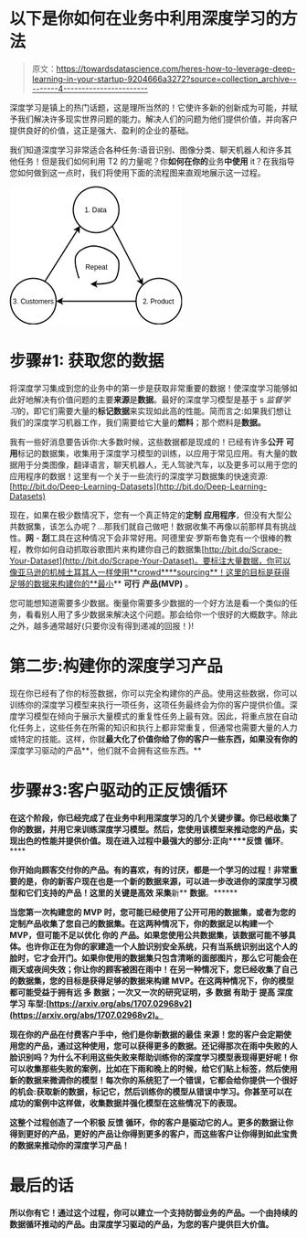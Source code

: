 # 以下是你如何在业务中利用深度学习的方法

> 原文：<https://towardsdatascience.com/heres-how-to-leverage-deep-learning-in-your-startup-9204666a3272?source=collection_archive---------4----------------------->

深度学习是镇上的热门话题，这是理所当然的！它使许多新的创新成为可能，并赋予我们解决许多现实世界问题的能力。解决人们的问题为他们提供价值，并向客户提供良好的价值，这正是强大、盈利的企业的基础。

我们知道深度学习非常适合各种任务:语音识别、图像分类、聊天机器人和许多其他任务！但是我们如何利用 T2 的力量呢？你**如何在你的**业务**中使用** it？在我指导您如何做到这一点时，我们将使用下面的流程图来直观地展示这一过程。

![](img/19bc26ecd24c7c908e862119da89669d.png)

# **步骤#1:** **获取您的数据**

将深度学习集成到您的业务中的第一步是获取非常重要的数据！使深度学习能够如此好地解决有价值问题的主要**来源**是**数据**。最好的深度学习模型是基于 s *监督学习*的，即它们需要大量的**标记数据**来实现如此高的性能。简而言之:如果我们想让我们的深度学习机器工作，我们需要给它大量的**燃料**；那个燃料是**数据。**

我有一些好消息要告诉你:大多数时候，这些数据都是现成的！已经有许多**公开** **可用**标记的数据集，收集用于深度学习模型的训练，以应用于常见应用。有大量的数据用于分类图像，翻译语言，聊天机器人，无人驾驶汽车，以及更多可以用于您的应用程序的数据！这里有一个关于一些流行的深度学习数据集的快速资源:[http://bit.do/Deep-Learning-Datasets](http://bit.do/Deep-Learning-Datasets)

现在，如果在极少数情况下，您有一个真正特定的**定制** **应用程序**，但没有大型公共数据集，该怎么办呢？…那我们就自己做吧！数据收集不再像以前那样具有挑战性。**网** - **刮**工具在这种情况下会非常好用。阿德里安·罗斯布鲁克有一个很棒的教程，教你如何自动抓取谷歌图片来构建你自己的数据集[http://bit.do/Scrape-Your-Dataset](http://bit.do/Scrape-Your-Dataset)。要标注大量数据，你可以像亚马逊的机械土耳其人一样使用**crowd****sourcing**！这里的目标是获得足够的数据来构建你的**最小** **可行** **产品(MVP)** 。

您可能想知道需要多少数据。衡量你需要多少数据的一个好方法是看一个类似的任务，看看别人用了多少数据来解决这个问题。那会给你一个很好的大概数字。除此之外，越多通常越好(只要你没有得到递减的回报！)!

# 第二步:构建你的深度学习产品

现在你已经有了你的标签数据，你可以完全构建你的产品。使用这些数据，你可以训练你的深度学习模型来执行一项任务，这项任务最终会为你的客户提供价值。深度学习模型在倾向于展示大量模式的重复性任务上最有效。因此，将重点放在自动化任务上，这些任务在所需的知识和执行上都非常重复，但通常也需要大量的人力或特定的技能。这样，你就**最大化了******价值**你给了你的客户一些东西，如果没有你的**深度学习驱动的产品**，他们就不会拥有这些东西。**

# ****步骤#3:客户驱动的正反馈循环****

**在这个阶段，你已经完成了在业务中利用深度学习的几个关键步骤。你已经收集了你的数据，并用它来训练深度学习模型。然后，您使用该模型来推动您的产品，实现出色的性能并提供价值。现在进入过程中最强大的部分:正向****反馈** **循环**。****

****你开始向顾客交付你的产品。有的喜欢，有的讨厌，都是一个学习的过程！非常重要的是，你的新客户现在也是一个新的数据来源，可以进一步**改进**你的深度学习模型和它们支持的产品！这里的关键是**高效** **采集******新** **数据**。******

****当您第一次构建您的 MVP 时，您可能已经使用了公开可用的数据集，或者为您的定制产品收集了您自己的数据集。在这两种情况下，你的数据足以构建一个 MVP，但可能不足以**优化** **你的** **产品**。如果您使用公共数据集，该数据可能不够具体。也许你正在为你的家建造一个人脸识别安全系统，只有当系统识别出这个人的脸时，它才会开门。如果你使用的数据集只包含清晰的面部图片，那么它可能会在雨天或夜间失效；你让你的顾客被困在雨中！在另一种情况下，您已经收集了自己的数据集，您的目标是获得足够的数据来构建 MVP。在这两种情况下，你的模型都可能受益于拥有**远** **多** **数据**；一次又一次的研究证明，**多** **数据** **有助于** **提高** **深度** **学习** **车型**:[https://arxiv.org/abs/1707.02968v2](https://arxiv.org/abs/1707.02968v2)。****

****现在你的产品在付费客户手中，他们是你新数据的**最佳** **来源**！您的客户会定期使用您的产品，通过这种使用，您可以获得更多的数据。还记得那次在雨中失败的人脸识别吗？为什么不利用这些失败来帮助**训练**你的深度学习模型表现得更好呢！你可以收集那些失败的案例，比如在下雨和晚上的时候，给它们贴上标签，然后使用新的数据来微调你的模型！每次你的系统犯了一个错误，它都会给你提供一个很好的机会:获取新的数据，标记它，然后训练你的模型从错误中学习。你甚至可以在成功的案例中这样做，收集数据并强化模型在这些情况下的表现。****

****这整个过程创造了一个**积极** **反馈** **循环**，你的客户是驱动它的人。更多的数据让你得到更好的产品，更好的产品让你得到更多的客户，而这些客户让你得到如此宝贵的数据来推动你的深度学习产品！****

# ****最后的话****

****所以你有它！通过这个过程，你可以建立一个支持防御业务的产品。一个由持续的数据循环推动的产品。由深度学习驱动的产品，为您的客户提供巨大价值。****